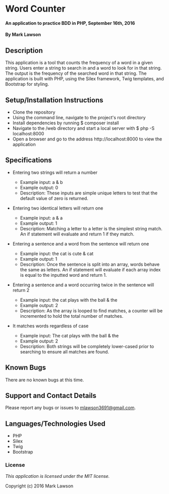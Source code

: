 # Word Counter #

#### An application to practice BDD in PHP, September 16th, 2016

#### By Mark Lawson

## Description ##

This application is a tool that counts the frequency of a word in a given string. Users enter a string to search in and a word to look for in that string. The output is the frequency of the searched word in that string. The application is built with PHP, using the Silex framework, Twig templates, and Bootstrap for styling.

## Setup/Installation Instructions ##

* Clone the repository
* Using the command line, navigate to the project's root directory
* Install dependencies by running $ composer install
* Navigate to the /web directory and start a local server with $ php -S localhost:8000
* Open a browser and go to the address http://localhost:8000 to view the application

## Specifications

* Entering two strings will return a number
    * Example input: a & b
    * Example output: 0
    * Description: These inputs are simple unique letters to test that the default value of zero is returned.

* Entering two identical letters will return one
    * Example input: a & a
    * Example output: 1
    * Description: Matching a letter to a letter is the simplest string match. An if statement will evaluate and return 1 if they match.

* Entering a sentence and a word from the sentence will return one
    * Example input: the cat is cute & cat
    * Example output: 1
    * Description: Once the sentence is split into an array, words behave the same as letters. An if statement will evaluate if each array index is equal to the inputted word and return 1.

* Entering a sentence and a word occurring twice in the sentence will return 2
    * Example input: the cat plays with the ball & the
    * Example output: 2
    * Description: As the array is looped to find matches, a counter will be incremented to hold the total number of matches.

* It matches words regardless of case
    * Example input: The cat plays with the ball & the
    * Example output: 2
    * Description: Both strings will be completely lower-cased prior to searching to ensure all matches are found.

## Known Bugs ##

There are no known bugs at this time.

## Support and Contact Details ##

Please report any bugs or issues to mlawson3691@gmail.com.

## Languages/Technologies Used ##

* PHP
* Silex
* Twig
* Bootstrap

### License ###

*This application is licensed under the MIT license.*

Copyright (c) 2016 Mark Lawson
